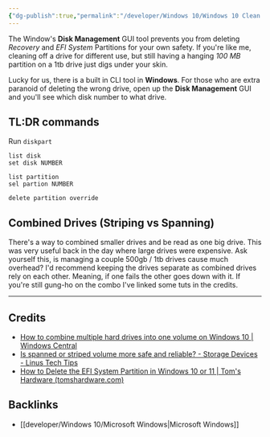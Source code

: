 ```yaml
---
{"dg-publish":true,"permalink":"/developer/Windows 10/Windows 10 Clean Drive of Recovery and EFI System Partitions/","created":"2024-02-29T22:19:56.278-06:00","updated":"2024-03-01T00:18:10.000-06:00"}
---
```


The Window's **Disk Management** GUI tool prevents you from deleting *Recovery* and *EFI System* Partitions for your own safety. If you're like me, cleaning off a drive for different use, but still having a hanging *100 MB* partition on a 1tb drive just digs under your skin.

Lucky for us, there is a built in CLI tool in **Windows**. For those who are extra paranoid of deleting the wrong drive, open up the **Disk Management** GUI and you'll see which disk number to what drive.  

## TL:DR commands

Run `diskpart`

```shell
list disk
set disk NUMBER

list partition
sel partion NUMBER

delete partition override
```

## Combined Drives (Striping vs Spanning)

There's a way to combined smaller drives and be read as one big drive. This was very useful back in the day where large drives were expensive. Ask yourself this, is managing a couple 500gb / 1tb drives cause much overhead? I'd recommend keeping the drives separate as combined drives rely on each other. Meaning, if one fails the other goes down with it. If you're still gung-ho on the combo I've linked some tuts in the credits.  

---
## Credits
- [How to combine multiple hard drives into one volume on Windows 10 | Windows Central](https://www.windowscentral.com/how-create-one-large-volume-using-multiple-hard-drives-windows-10)
- [Is spanned or striped volume more safe and reliable? - Storage Devices - Linus Tech Tips](https://linustechtips.com/topic/1369788-is-spanned-or-striped-volume-more-safe-and-reliable/)
- [How to Delete the EFI System Partition in Windows 10 or 11 | Tom's Hardware (tomshardware.com) ](https://www.tomshardware.com/how-to/delete-efi-system-partition-windows)

## Backlinks
- [[developer/Windows 10/Microsoft Windows\|Microsoft Windows]]